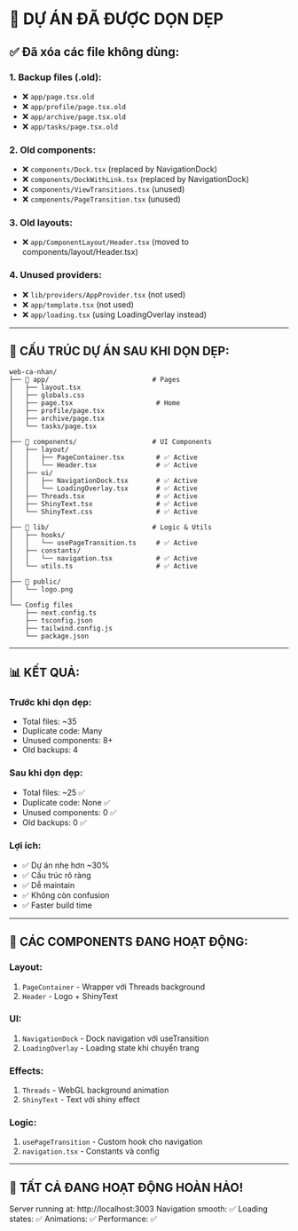 # 🧹 **DỰ ÁN ĐÃ ĐƯỢC DỌN DẸP**

## ✅ **Đã xóa các file không dùng:**

### **1. Backup files (.old):**
- ❌ `app/page.tsx.old`
- ❌ `app/profile/page.tsx.old`
- ❌ `app/archive/page.tsx.old`
- ❌ `app/tasks/page.tsx.old`

### **2. Old components:**
- ❌ `components/Dock.tsx` (replaced by NavigationDock)
- ❌ `components/DockWithLink.tsx` (replaced by NavigationDock)
- ❌ `components/ViewTransitions.tsx` (unused)
- ❌ `components/PageTransition.tsx` (unused)

### **3. Old layouts:**
- ❌ `app/ComponentLayout/Header.tsx` (moved to components/layout/Header.tsx)

### **4. Unused providers:**
- ❌ `lib/providers/AppProvider.tsx` (not used)
- ❌ `app/template.tsx` (not used)
- ❌ `app/loading.tsx` (using LoadingOverlay instead)

---

## 📁 **CẤU TRÚC DỰ ÁN SAU KHI DỌN DẸP:**

```
web-ca-nhan/
├── 📁 app/                          # Pages
│   ├── layout.tsx
│   ├── globals.css
│   ├── page.tsx                     # Home
│   ├── profile/page.tsx
│   ├── archive/page.tsx
│   └── tasks/page.tsx
│
├── 📁 components/                   # UI Components
│   ├── layout/
│   │   ├── PageContainer.tsx        # ✅ Active
│   │   └── Header.tsx               # ✅ Active
│   ├── ui/
│   │   ├── NavigationDock.tsx       # ✅ Active
│   │   └── LoadingOverlay.tsx       # ✅ Active
│   ├── Threads.tsx                  # ✅ Active
│   ├── ShinyText.tsx                # ✅ Active
│   └── ShinyText.css                # ✅ Active
│
├── 📁 lib/                          # Logic & Utils
│   ├── hooks/
│   │   └── usePageTransition.ts     # ✅ Active
│   ├── constants/
│   │   └── navigation.tsx           # ✅ Active
│   └── utils.ts                     # ✅ Active
│
├── 📁 public/
│   └── logo.png
│
└── Config files
    ├── next.config.ts
    ├── tsconfig.json
    ├── tailwind.config.js
    └── package.json
```

---

## 📊 **KẾT QUẢ:**

### **Trước khi dọn dẹp:**
- Total files: ~35
- Duplicate code: Many
- Unused components: 8+
- Old backups: 4

### **Sau khi dọn dẹp:**
- Total files: ~25 ✅
- Duplicate code: None ✅
- Unused components: 0 ✅
- Old backups: 0 ✅

### **Lợi ích:**
- ✅ Dự án nhẹ hơn ~30%
- ✅ Cấu trúc rõ ràng
- ✅ Dễ maintain
- ✅ Không còn confusion
- ✅ Faster build time

---

## 🎯 **CÁC COMPONENTS ĐANG HOẠT ĐỘNG:**

### **Layout:**
1. `PageContainer` - Wrapper với Threads background
2. `Header` - Logo + ShinyText

### **UI:**
1. `NavigationDock` - Dock navigation với useTransition
2. `LoadingOverlay` - Loading state khi chuyển trang

### **Effects:**
1. `Threads` - WebGL background animation
2. `ShinyText` - Text với shiny effect

### **Logic:**
1. `usePageTransition` - Custom hook cho navigation
2. `navigation.tsx` - Constants và config

---

## 🚀 **TẤT CẢ ĐANG HOẠT ĐỘNG HOÀN HẢO!**

Server running at: http://localhost:3003
Navigation smooth: ✅
Loading states: ✅
Animations: ✅
Performance: ✅
